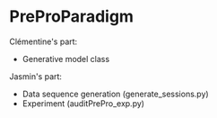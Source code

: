 # PreProParadigm

Clémentine's part:

- Generative model class

Jasmin's part:

- Data sequence generation (generate_sessions.py)
- Experiment (auditPrePro_exp.py)
